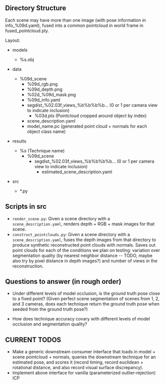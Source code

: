 ## Directory Structure

Each scene may have more than one image (with pose information in info_%09d.yaml), fused into a common pointcloud in world frame
in fused_pointcloud.ply.

Layout:
* models
    * %s.obj
* data
    * %09d_scene
        * %09d_rgb.png
        * %09d_depth.png
        * %02d_%09d_mask.png
        * %09d_info.yaml
        * segdist_%02.03f_views_%b%b%b%b... (0 or 1 per camera view to indicate inclusion)
            * %03d.pts (Pointcloud cropped around object by index)
        * scene_description.yaml
        * model_name.pc (generated point cloud + normals for each object class name)

* results
    * %s (Technique name)
        * %09d_scene
            * segdist_%02.03f_views_%b%b%b%b... (0 or 1 per camera view to indicate inclusion)
                * estimated_scene_description.yaml
* src
    * \*.py


## Scripts in src

* `render_scene.py`: Given a scene directory with a `scene_description.yaml`,
renders depth + RGB + mask images for that scene.
* `construct_pointclouds.py`: Given a scene directory with a
`scene_description.yaml`, fuses the depth images from that directory to produce
synthetic reconstructed point clouds with normals. Saves out
point clouds for each of the conditions we plan on testing: variation over
segmentation quality (by nearest neighbor distance -- TODO, maybe
also try by pixel distance in depth images?) and number of views in the
reconstruction.


## Questions to answer (in rough order)

* Under different levels of model occlusion, is the
ground truth pose close to a fixed point? (Given perfect scene segmentation
of scenes from 1, 2, and 3 cameras, does each technique return the ground
truth pose when seeded from the ground truth pose?)

* How does technique accuracy covary with different levels of model occlusion
and segmentation quality?


## CURRENT TODOS

* Make a generic downstream consumer interface that loads in model + scene pointcloud + normals,
  queries the downstream technique for an estimated pose, and scores it (record timing, record
  euclidean + rotational distance, and also record visual surface discrepancy).
* Implement above interface for vanilla (parameterized outlier-rejection) ICP